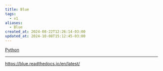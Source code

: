 ```yaml
---
title: Blue
tags:
  - v1
aliases:
  - Blue
created_at: 2024-08-22T12:26:14-03:00
updated_at: 2024-10-08T15:12:45-03:00
---
```


[Python](../../../../atomos/2024/07/09/Linguagem_Python.md)

---
https://blue.readthedocs.io/en/latest/

